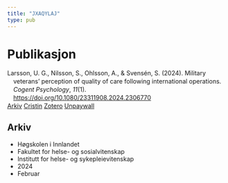 ```yaml
---
title: "JXAQYLAJ"
type: pub
---
```

<h1>Publikasjon</h1>
<article id="csl-bib-container-JXAQYLAJ" class="csl-bib-container">
  <div class="csl-bib-body" style="line-height: 1.35; padding-left: 1em; text-indent:-1em;">
  <div class="csl-entry">Larsson, U. G., Nilsson, S., Ohlsson, A., &amp; Svens&#xE9;n, S. (2024). Military veterans&#x2019; perception of quality of care following international operations. <i>Cogent Psychology</i>, <i>11</i>(1). <a href="https://doi.org/10.1080/23311908.2024.2306770">https://doi.org/10.1080/23311908.2024.2306770</a></div>
</div>
  <div class="csl-bib-buttons">
    <a href="#taxonomy-article-JXAQYLAJ" class="csl-bib-button">Arkiv</a>
    <a href="https://app.cristin.no/results/show.jsf?id=2243216" alt="Cristin URL" class="csl-bib-button">Cristin</a>
    <a href="http://zotero.org/groups/5402882/items/JXAQYLAJ" alt="Zotero URL" class="csl-bib-button">Zotero</a>
    <a href="https://www.tandfonline.com/doi/pdf/10.1080/23311908.2024.2306770?needAccess=true" class="csl-bib-button">Unpaywall</a>
  </div>
  <div id="csl-bib-meta-container-JXAQYLAJ"></div>
</article>
<div id="csl-bib-meta-JXAQYLAJ" class="csl-bib-meta">
  <article id="taxonomy-article-JXAQYLAJ" class="taxonomy-article">
    <h1>Arkiv</h1>
    <ul>
      <li>Høgskolen i Innlandet</li>
      <li>Fakultet for helse- og sosialvitenskap</li>
      <li>Institutt for helse- og sykepleievitenskap</li>
      <li>2024</li>
      <li>Februar</li>
    </ul>
  </article>
</div>
